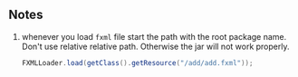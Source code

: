 ## Notes
1. whenever you load ```fxml``` file start the path with the root package name. Don't use relative relative path. Otherwise the jar will not work properly.
    ``` java
    FXMLLoader.load(getClass().getResource("/add/add.fxml"));
    ```
